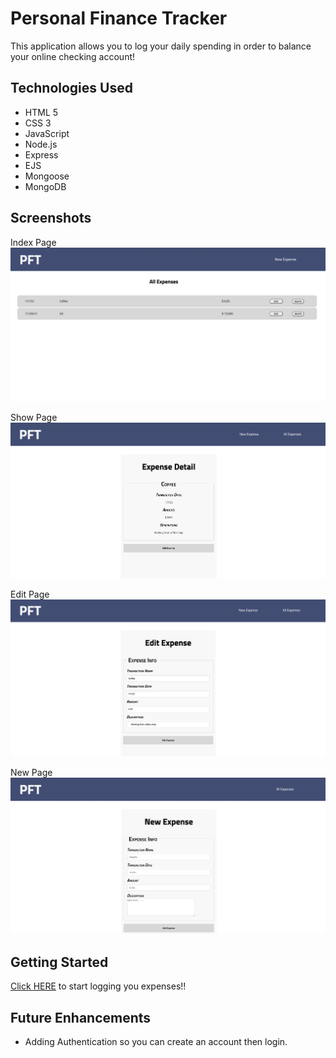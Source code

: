 # Personal Finance Tracker

This application allows you to log your daily spending in order to balance your online checking account! 


## Technologies Used

* HTML 5
* CSS 3
* JavaScript
* Node.js
* Express
* EJS
* Mongoose
* MongoDB


## Screenshots 

Index Page
![](pictures/Index%20Page.png)

Show Page
![](pictures/Show%20Page.png)

Edit Page
![](pictures/Edit%20Page.png)

New Page
![](pictures/New%20Page.png)




## Getting Started

[Click HERE](https://personal-finance-tracker-059.herokuapp.com/dashboard) to start logging you expenses!!


## Future Enhancements

* Adding Authentication so you can create an account then login.
